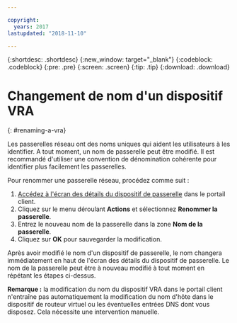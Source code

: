 ```yaml
---

copyright:
  years: 2017
lastupdated: "2018-11-10"

---
```


{:shortdesc: .shortdesc}
{:new_window: target="_blank"}
{:codeblock: .codeblock}
{:pre: .pre}
{:screen: .screen}
{:tip: .tip}
{:download: .download}

# Changement de nom d'un dispositif VRA
{: #renaming-a-vra}

Les passerelles réseau ont des noms uniques qui aident les utilisateurs à les identifier. A tout moment, un nom de passerelle peut être modifié. Il est recommandé d'utiliser une convention de dénomination cohérente pour identifier plus facilement les passerelles.

Pour renommer une passerelle réseau, procédez comme suit :

1. [Accédez à l'écran des détails du dispositif de passerelle](/docs/infrastructure/virtual-router-appliance?topic=virtual-router-appliance-view-vra-details) dans le portail client. 
2. Cliquez sur le menu déroulant **Actions** et sélectionnez **Renommer la passerelle**.
3. Entrez le nouveau nom de la passerelle dans la zone **Nom de la passerelle**.
4. Cliquez sur **OK** pour sauvegarder la modification. 

Après avoir modifié le nom d'un dispositif de passerelle, le nom changera immédiatement en haut de l'écran des détails du dispositif de passerelle. Le nom de la passerelle peut être à nouveau modifié à tout moment en répétant les étapes ci-dessus.

**Remarque :** la modification du nom du dispositif VRA dans le portail client n'entraîne pas automatiquement la modification du nom d'hôte dans le dispositif de routeur virtuel ou les éventuelles entrées DNS dont vous disposez. Cela nécessite une intervention manuelle.
